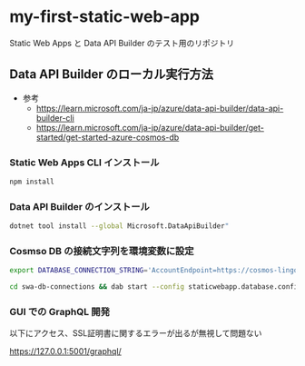 # my-first-static-web-app
Static Web Apps と Data API Builder のテスト用のリポジトリ

## Data API Builder のローカル実行方法
- 参考
    - https://learn.microsoft.com/ja-jp/azure/data-api-builder/data-api-builder-cli
    - https://learn.microsoft.com/ja-jp/azure/data-api-builder/get-started/get-started-azure-cosmos-db

### Static Web Apps CLI インストール
```bash
npm install
```

### Data API Builder のインストール
```bash
dotnet tool install --global Microsoft.DataApiBuilder"
```

### Cosmso DB の接続文字列を環境変数に設定
```bash
export DATABASE_CONNECTION_STRING='AccountEndpoint=https://cosmos-lingoai-dev.documents.azure.com:443/;AccountKey=xxx==;'
```

```bash
cd swa-db-connections && dab start --config staticwebapp.database.config.json
```

### GUI での GraphQL 開発
以下にアクセス、SSL証明書に関するエラーが出るが無視して問題ない

https://127.0.0.1:5001/graphql/